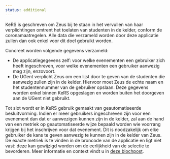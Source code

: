 ```yaml
---
status: additional
---
```


KeRS is geschreven om Zeus bij te staan in het vervullen van haar verplichtingen omtrent het toelaten van studenten in de kelder, conform de coronamaatregelen.
Alle data die verzameld worden door deze applicatie zullen dan ook enkel voor dit doel gebruikt worden.

Concreet worden volgende gegevens verzameld:

- De applicatiegegevens zelf: voor welke evenementen een gebruiker zich heeft ingeschreven, voor welke evenementen een gebruiker aanwezig mag zijn, enzovoort.
- De UGent verplicht Zeus om een lijst door te geven van de studenten die aanwezig zullen zijn in de kelder.
  Hiervoor moet Zeus de echte naam en het studentennummer van de gebruiker opslaan.
  Deze gegevens worden enkel binnen KeRS opgeslagen en worden buiten het doorgeven aan de UGent niet gebruikt.

Tot slot wordt er in KeRS gebruik gemaakt van geautomatiseerde besluitvorming.
Indien er meer gebruikers ingeschreven zijn voor een evenement dan dat er aanwezigen kunnen zijn in de kelder, zal aan de hand van een metriek op geautomatiseerde wijze bepaald worden wie voorrang krijgen bij het inschrijven voor dat evenement.
Dit is noodzakelijk om elke gebruiker de kans te geven aanwezig te kunnen zijn in de kelder van Zeus.
De exacte metriek is te vinden in de broncode van de applicatie en ligt niet vast: deze kan gewijzigd worden om de eerlijkheid van de selectie te bevorderen.
Meer informatie en context vindt u in [deze blochpost](https://zeus.ugent.be/bloch/20-21/wij-coden-voort/).